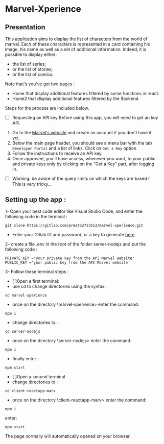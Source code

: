 # Marvel-Xperience



## Presentation

This application aims to display the list of characters from the world of marvel. Each of these characters is represented in a card containing his image, his name as well as a set of additional information. 
Indeed, it is possible to display either:
- the list of series;
- or the list of stories;
- or the list of comics.

Note that's you've got two pages :
- Home that display additional features filtered by some functions in react.
- Home2 that display additional features filtered by the Backend.

Steps for the process are included below.

- [ ] Requesting an API key
Before using this app, you will need to get an key API.
1. Go to the [Marvel's website](https://developer.marvel.com/) and create an account if you don't have it yet.
2. Below the main page header, you should see a menu bar with the tab `Developer Portal` and a list of links. Click on `Get a Key` option.
3. Follow the instructions to receive an API key.
4. Once approved, you'll have access, whenever you want, to your public and private keys only by clicking on the "Get a Key" part, after logging in.

- [ ] Warning: be aware of the query limits on which the keys are based !  
This is very tricky...

## Setting up the app :
1- Open your best code editor like Visual Studio Code, and enter the following code in the terminal :
```
git clone https://gitlab.com/presto2733513/marvel-xperience.git
```
- Enter your Gitlab ID and password, or a key to generate [here](https://gitlab.com/-/profile/personal_access_tokens)

2- create a file .env in the root of the folder server-nodejs and put the following code :
```
PRIVATE_KEY ='your private key from the API Marvel website'
PUBLIC_KEY ='your public key from the API Marvel website'
```
3- Follow these terminal steps :
- [ ]Open a first terminal:
- use cd to change directories using the syntax: 
```
cd marvel-xperience
```
- once on the directory \marvel-xperience> enter the command:
``` 
npm i
```
- change directories to : 
```
cd server-nodejs
```
- once on the directory \server-nodejs> enter the command: 
```
npm i
```
- finally enter : 
```
npm start
```
- [ ]Open a second terminal
- change directories to : 
```
cd client-reactapp-marv
```
- once on the directory \client-reactapp-marv> enter the command: 
```
npm i
```
enter: 
```
npm start
```

The page normally will automatically opened on your browser.



